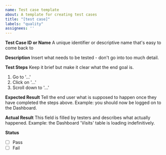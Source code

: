 ```yaml
---
name: Test case template
about: A template for creating test cases
title: "[test case]"
labels: "quality"
assignees: ''
---
```


**Test Case ID or Name**
A unique identifier or descriptive name that's easy to come back to

**Description**
Insert what needs to be tested - don't go into too much detail.

**Test Steps**
Keep it brief but make it clear what the end goal is.

1. Go to '...'
2. Click on '...'
3. Scroll down to '...'

**Expected Result**
Tell the end user what is supposed to happen once they have completed the steps above. Example: you should now be logged on to the Dashboard.

**Actual Result**
This field is filled by testers and describes what actually happened. Example: the Dashboard 'Visits' table is loading indefinitively.

**Status**
- [ ] Pass
- [ ] Fail
